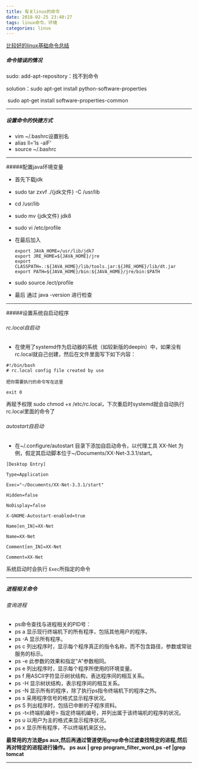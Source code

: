 ```yaml
---
title: 有关linux的命令
date: 2018-02-25 23:40:27
tags: linux命令，环境
categories: linux
---
```


[比较好的linux基础命令总结](http://blog.csdn.net/wojiaopanpan/article/details/7286430)

##### 命令错误的情况

sudo: add-apt-repository：找不到命令

solution：sudo apt-get install python-software-properties 

​                   sudo apt-get install software-properties-common

----

##### 设置命令的快捷方式

- vim ~/.bashrc设置别名
- alias ll='ls -alF'
- source ~/.bashrc

---

#####配置java环境变量

- 首先下载jdk

- sudo tar zxvf  ./{jdk文件} -C  /usr/lib

- cd /usr/lib

- sudo mv {jdk文件} jdk8

- sudo vi /etc/profile

- 在最后加入

  ```
  export JAVA_HOME=/usr/lib/jdk7
  export JRE_HOME=${JAVA_HOME}/jre
  export CLASSPATH=.:${JAVA_HOME}/lib/tools.jar:${JRE_HOME}/lib/dt.jar
  export PATH=${JAVA_HOME}/bin:${JAVA_HOME}/jre/bin:$PATH
  ```

- sudo source /ect/profile

- 最后 通过 java -version 进行检查

---

#####设置系统自启动程序

###### rc.local自启动

- 在使用了systemd作为启动器的系统（如较新版的deepin）中，如果没有rc.local就自己创建，然后在文件里面写下如下内容：

```
#!/bin/bash
# rc.local config file created by use

把你需要执行的命令写在这里

exit 0
```

再赋予权限 sudo chmod +x /etc/rc.local，下次重启时systemd就会自动执行rc.local里面的命令了

###### autostart自启动

- 在~/.configure/autostart 目录下添加自启动命令，以代理工具 XX-Net 为例，假定其启动脚本位于~/Documents/XX-Net-3.3.1/start。

```
[Desktop Entry]

Type=Application

Exec="~/Documents/XX-Net-3.3.1/start"

Hidden=false

NoDisplay=false

X-GNOME-Autostart-enabled=true

Name[en_IN]=XX-Net

Name=XX-Net

Comment[en_IN]=XX-Net

Comment=XX-Net

```

系统启动时会执行 `Exec`所指定的命令

---

##### 进程相关命令

###### 查询进程

- ps命令查找与进程相关的PID号：
- ps a 显示现行终端机下的所有程序，包括其他用户的程序。
- ps -A 显示所有程序。
- ps c 列出程序时，显示每个程序真正的指令名称，而不包含路径，参数或常驻服务的标示。
- ps -e 此参数的效果和指定"A"参数相同。
- ps e 列出程序时，显示每个程序所使用的环境变量。
-  ps f 用ASCII字符显示树状结构，表达程序间的相互关系。
-  ps -H 显示树状结构，表示程序间的相互关系。
- ps -N 显示所有的程序，除了执行ps指令终端机下的程序之外。
- ps s 采用程序信号的格式显示程序状况。
- ps S 列出程序时，包括已中断的子程序资料。
- ps -t<终端机编号> 指定终端机编号，并列出属于该终端机的程序的状况。
- ps u 以用户为主的格式来显示程序状况。
- ps x 显示所有程序，不以终端机来区分。

**最常用的方法是ps aux,然后再通过管道使用grep命令过滤查找特定的进程,然后再对特定的进程进行操作。**
**ps aux | grep program_filter_word,ps -ef |grep tomcat**



---





